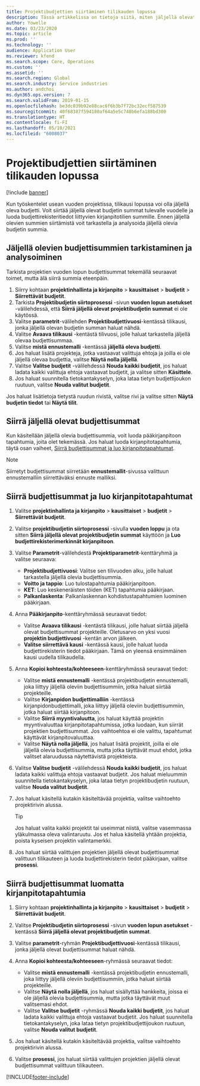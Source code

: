 ```yaml
---
title: Projektibudjettien siirtäminen tilikauden lopussa
description: Tässä artikkelissa on tietoja siitä, miten jäljellä olevat budjetin summat siirretään tuleville vuosille ja budjettirekisteritiedot luodaan.
author: Yowelle
ms.date: 03/23/2020
ms.topic: article
ms.prod: ''
ms.technology: ''
audience: Application User
ms.reviewer: kfend
ms.search.scope: Core, Operations
ms.custom: ''
ms.assetid: ''
ms.search.region: Global
ms.search.industry: Service industries
ms.author: andchoi
ms.dyn365.ops.version: 7
ms.search.validFrom: 2019-01-15
ms.openlocfilehash: be3dc039b92e88cac6f6b3b7f72bc32ecf587539
ms.sourcegitcommit: 40f68387f594180af64a5e5c748b6efa188bd300
ms.translationtype: HT
ms.contentlocale: fi-FI
ms.lasthandoff: 05/10/2021
ms.locfileid: "6008037"
---
```

# <a name="transfer-project-budgets-at-fiscal-year-end"></a>Projektibudjettien siirtäminen tilikauden lopussa

[!include [banner](../includes/banner.md)]

Kun työskentelet usean vuoden projektissa, tilikausi lopussa voi olla jäljellä oleva budjetti. Voit siirtää jäljellä olevat budjetin summat tulevalle vuodelle ja luoda budjettirekisteritiedot liittyvien kirjanpitotilien summille. Ennen jäljellä olevien summien siirtämistä voit tarkastella ja analysoida jäljellä olevia budjetin summia.

## <a name="review-and-analyze-remaining-budget-amounts"></a>Jäljellä olevien budjettisummien tarkistaminen ja analysoiminen

Tarkista projektien vuoden lopun budjettisummat tekemällä seuraavat toimet, mutta älä siirrä summia eteenpäin.

1. Siirry kohtaan **projektinhallinta ja kirjanpito** > **kausittaiset** > **budjetit** > **Siirrettävät budjetit**. 
2. Tarkista **Projektibudjetin siirtoprosessi** -sivun **vuoden lopun asetukset** -välilehdessä, että **Siirrä jäljellä olevat projektibudjetin summat** ei ole käytössä.
3. Valitse **parametrit**-välilehden **Projektibudjettivuosi**-kentässä tilikausi, jonka jäljellä olevan budjetin summan haluat nähdä. 
4. Valitse **Avaava tilikausi** -kentästä tilivuosi, jolle haluat tarkastella jäljellä olevaa budjettisummaa. 
5. Valitse **mistä ennustemalli** -kentässä **jäljellä oleva budjetti**. 
6. Jos haluat lisätä projekteja, jotka vastaavat valittuja ehtoja ja joilla ei ole jäljellä olevaa budjettia, valitse **Näytä nolla jäljellä**.  
7. Valitse **Valitse budjetit** -välilehdessä **Nouda kaikki budjetit**, jos haluat ladata kaikki valittuja ehtoja vastaavat budjetit, ja valitse sitten **Käsittele**. 
8. Jos haluat suunnitella tietokantakyselyn, joka lataa tietyn budjettijoukon ruutuun, valitse **Nouda valitut budjetit**.

Jos haluat lisätietoja tietystä ruudun rivistä, valitse rivi ja valitse sitten **Näytä budjetin tiedot** tai **Näytä tilit**.

## <a name="carry-forward-remaining-budget-amounts"></a>Siirrä jäljellä olevat budjettisummat 

Kun käsitellään jäljellä olevia budjettisummia, voit luoda pääkirjanpitoon tapahtumia, joita olet tekemässä. Jos haluat luoda kirjanpitotapahtumia, täytä osan vaiheet, [Siirrä budjettisummat ja luo kirjanpitotapahtumat](#carry-forward). 

> [!NOTE]
> Siirretyt budjettisummat siirretään **ennustemallit**-sivussa valittuun ennustemalliin siirrettäväksi ennuste malliksi.  

## <a name="carry-forward-budget-amounts-and-create-general-ledger-transactions"></a><a name="carry-forward"></a>Siirrä budjettisummat ja luo kirjanpitotapahtumat

1.  Valitse **projektinhallinta ja kirjanpito** > **kausittaiset** > **budjetit** > **Siirrettävät budjetit**. 
2. Valitse **projektibudjetin siirtoprosessi** -sivulla **vuoden loppu** ja ota sitten **Siirrä jäljellä olevat projektibudjetin summat** käyttöön ja **Luo budjettirekisterimerkinnät kirjanpitoon**. 
3. Valitse **Parametrit**-välilehdestä **Projektiparametrit**-kenttäryhmä ja valitse seuraava:

   - **Projektibudjettivuosi**: Valitse sen tilivuoden alku, jolle haluat tarkastella jäljellä olevia budjettisummia. 
   - **Voitto ja tappio**: Luo tulostapahtumia pääkirjanpitoon. 
   -  **KET**: Luo keskeneräisten töiden (KET) tapahtumia pääkirjaan.
   -  **Palkanlaskenta**: Palkanlaskennan kohdistustapahtumien luominen pääkirjaan. 

5. Anna **Pääkirjanpito**-kenttäryhmässä seuraavat tiedot: 

   - Valitse **Avaava tilikausi** -kentästä tilikausi, jolle haluat siirtää jäljellä olevat budjettisummat projekteille. Oletusarvo on yksi vuosi **projektin budjettivuosi** -kentän arvon jälkeen.
   -  **Valitse siirrettävä kausi** -kentässä kausi, jolle haluat luoda budjettirekisterin tiedot pääkirjaan. Tämä on yleensä ensimmäinen kausi uudella tilikaudella.

6. Anna **Kopioi kohteesta/kohteeseen**-kenttäryhmässä seuraavat tiedot:

   - Valitse **mistä ennustemalli** -kentässä projektibudjetin ennustemalli, joka liittyy jäljellä oleviin budjettisummiin, jotka haluat siirtää projekteille. 
   - Valitse **Kirjanpidon budjettimalliin** -kentässä kirjanpidonbudjettimalli, joka liittyy jäljellä oleviin budjettisummiin, jotka haluat siirtää kirjanpitoon. 
   -  Valitse **Siirrä myyntivaluutta**, jos haluat käyttää projektin myyntivaluuttaa kirjanpitotapahtumissa, jotka luodaan, kun siirrät projektien budjettisummat. Jos vaihtoehtoa ei ole valittu, tapahtumat käyttävät kirjanpitovaluuttaa. 
   -  Valitse **Näytä nolla jäljellä**, jos haluat lisätä projektit, joilla ei ole jäljellä olevia budjettisummia, mutta jotka täyttävät muut ehdot, jotka valitset alaruudussa näytettävistä projekteista.

7. Valitse **Valitse budjetit** -välilehdessä **Nouda kaikki budjetit**, jos haluat ladata kaikki valittuja ehtoja vastaavat budjetit. Jos haluat mieluummin suunnitella tietokantakyselyn, joka lataa tietyn projektibudjetin ruutuun, valitse **Nouda valitut budjetit**.
8. Jos haluat käsitellä kutakin käsiteltävää projektia, valitse vaihtoehto projektirivin alussa.

    > [!TIP]
    > Jos haluat valita kaikki projektit tai useimmat niistä, valitse vasemmassa yläkulmassa oleva valintaruutu. Jos et halua käsitellä yhtään projektia, poista kyseisen projektin valintamerkki.

9. Jos haluat siirtää valittujen projektien jäljellä olevat budjettisummat valittuun tilikauteen ja luoda budjettirekisterin tiedot pääkirjaan, valitse **prosessi**.

## <a name="carry-forward-budget-amounts-without-creating-general-ledger-transactions"></a>Siirrä budjettisummat luomatta kirjanpitotapahtumia

1. Siirry kohtaan **projektinhallinta ja kirjanpito** > **kausittaiset** > **budjetit** > **Siirrettävät budjetit**.
2. Valitse **Projektibudjetin siirtoprosessi** -sivun **vuoden lopun asetukset** -kentässä **Siirrä jäljellä olevat projektibudjetin summat**.
3. Valitse **parametrit**-ryhmän **Projektibudjettivuosi**-kentässä tilikausi, jonka jäljellä olevat budjettisummat haluat nähdä.
4. Anna **Kopioi kohteesta/kohteeseen**-ryhmässä seuraavat tiedot:

   - Valitse **mistä ennustemalli** -kentässä projektibudjetin ennustemalli, joka liittyy jäljellä oleviin budjettisummiin, jotka haluat siirtää projekteille. 
   - Valitse **Näytä nolla jäljellä**, jos haluat sisällyttää hankkeita, joissa ei ole jäljellä olevia budjettisummia, mutta jotka täyttävät muut valitsemasi ehdot.
   - Valitse **Valitse budjetit** -ryhmässä **Nouda kaikki budjetit**, jos haluat ladata kaikki valittuja ehtoja vastaavat budjetit. Jos haluat suunnitella tietokantakyselyn, joka lataa tietyn projektibudjettijoukon ruutuun, valitse **Nouda valitut budjetit**.

5. Jos haluat käsitellä kutakin käsiteltävää projektia, valitse vaihtoehto projektirivin alussa. 
6. Valitse **prosessi**, jos haluat siirtää valittujen projektien jäljellä olevat budjettisummat valittuun tilikauteen.



[!INCLUDE[footer-include](../includes/footer-banner.md)]
